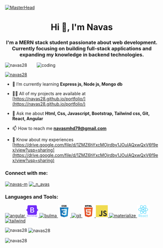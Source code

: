 [![MasterHead](https://www.globaltradeleaders.com/wp-content/uploads/2022/10/360tf.jpg)](https://rishavchanda.io)

<h1 align="center">Hi 👋, I'm Navas</h1>
<h3 align="center">I'm a MERN stack student passionate about web development. Currently focusing on building full-stack applications and expanding my knowledge in backend technologies.</h3>
<img src="https://giphy.com/gifs/qgQUggAC3Pfv687qPC" align="right" alt="coding" width="400">


<p align="left"> <img src="https://komarev.com/ghpvc/?username=navas28&label=Profile%20views&color=0e75b6&style=flat" alt="navas28" /> </p>

<p align="left"> <a href="https://github.com/ryo-ma/github-profile-trophy"><img src="https://github-profile-trophy.vercel.app/?username=navas28" alt="navas28" /></a> </p>

- 🌱 I’m currently learning **Express js, Node js, Mongo db**

- 👨‍💻 All of my projects are available at [https://navas28.github.io/portfolio/](https://navas28.github.io/portfolio/)

- 💬 Ask me about **Html, Css, Javascript, Bootstrap, Tailwind css, Git, React, Angular**

- 📫 How to reach me **navasmhd79@gmail.com**

- 📄 Know about my experiences [https://drive.google.com/file/d/1ZMZ6hYxcMOjrdby1JOuIAQxwQxV6f9ex/view?usp=sharing](https://drive.google.com/file/d/1ZMZ6hYxcMOjrdby1JOuIAQxwQxV6f9ex/view?usp=sharing)

<h3 align="left">Connect with me:</h3>
<p align="left">
<a href="https://linkedin.com/in/navas-m" target="blank"><img align="center" src="https://raw.githubusercontent.com/rahuldkjain/github-profile-readme-generator/master/src/images/icons/Social/linked-in-alt.svg" alt="navas-m" height="30" width="40" /></a>
<a href="https://instagram.com/_n_avas" target="blank"><img align="center" src="https://raw.githubusercontent.com/rahuldkjain/github-profile-readme-generator/master/src/images/icons/Social/instagram.svg" alt="_n_avas" height="30" width="40" /></a>
</p>

<h3 align="left">Languages and Tools:</h3>
<p align="left"> <a href="https://angular.io" target="_blank" rel="noreferrer"> <img src="https://angular.io/assets/images/logos/angular/angular.svg" alt="angular" width="40" height="40"/> </a> <a href="https://getbootstrap.com" target="_blank" rel="noreferrer"> <img src="https://raw.githubusercontent.com/devicons/devicon/master/icons/bootstrap/bootstrap-plain-wordmark.svg" alt="bootstrap" width="40" height="40"/> </a> <a href="https://bulma.io/" target="_blank" rel="noreferrer"> <img src="https://raw.githubusercontent.com/gilbarbara/logos/804dc257b59e144eaca5bc6ffd16949752c6f789/logos/bulma.svg" alt="bulma" width="40" height="40"/> </a> <a href="https://www.w3schools.com/css/" target="_blank" rel="noreferrer"> <img src="https://raw.githubusercontent.com/devicons/devicon/master/icons/css3/css3-original-wordmark.svg" alt="css3" width="40" height="40"/> </a> <a href="https://git-scm.com/" target="_blank" rel="noreferrer"> <img src="https://www.vectorlogo.zone/logos/git-scm/git-scm-icon.svg" alt="git" width="40" height="40"/> </a> <a href="https://www.w3.org/html/" target="_blank" rel="noreferrer"> <img src="https://raw.githubusercontent.com/devicons/devicon/master/icons/html5/html5-original-wordmark.svg" alt="html5" width="40" height="40"/> </a> <a href="https://developer.mozilla.org/en-US/docs/Web/JavaScript" target="_blank" rel="noreferrer"> <img src="https://raw.githubusercontent.com/devicons/devicon/master/icons/javascript/javascript-original.svg" alt="javascript" width="40" height="40"/> </a> <a href="https://materializecss.com/" target="_blank" rel="noreferrer"> <img src="https://raw.githubusercontent.com/prplx/svg-logos/5585531d45d294869c4eaab4d7cf2e9c167710a9/svg/materialize.svg" alt="materialize" width="40" height="40"/> </a> <a href="https://reactjs.org/" target="_blank" rel="noreferrer"> <img src="https://raw.githubusercontent.com/devicons/devicon/master/icons/react/react-original-wordmark.svg" alt="react" width="40" height="40"/> </a> <a href="https://tailwindcss.com/" target="_blank" rel="noreferrer"> <img src="https://www.vectorlogo.zone/logos/tailwindcss/tailwindcss-icon.svg" alt="tailwind" width="40" height="40"/> </a> </p>

<p><img align="left" src="https://github-readme-stats.vercel.app/api/top-langs?username=navas28&show_icons=true&locale=en&layout=compact" alt="navas28" /></p>

<p>&nbsp;<img align="center" src="https://github-readme-stats.vercel.app/api?username=navas28&show_icons=true&locale=en" alt="navas28" /></p>

<p><img align="center" src="https://github-readme-streak-stats.herokuapp.com/?user=navas28&" alt="navas28" /></p>
